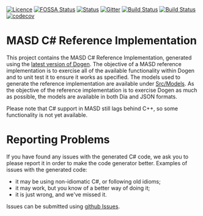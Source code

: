 [![Licence](https://img.shields.io/badge/license-GPL_3-green.svg?dummy)](https://raw.githubusercontent.com/MASD-Project/csharp_ref_impl/master/LICENCE)
[![FOSSA Status](https://app.fossa.io/api/projects/git%2Bgithub.com%2FMASD-Project%2Fcsharp_ref_impl.svg?type=shield)](https://app.fossa.io/projects/git%2Bgithub.com%2FMASD-Project%2Fcsharp_ref_impl?ref=badge_shield)
[![Status](https://img.shields.io/badge/status-active-brightgreen.svg?style=flat)](https://github.com/MASD-Project/csharp_ref_impl/pulse/monthly)
[![Gitter](https://img.shields.io/gitter/room/nwjs/nw.js.svg)](https://gitter.im/MASD-Project/Lobby)
[![Build Status](https://travis-ci.org/MASD-Project/csharp_ref_impl.svg?branch=master)](https://travis-ci.org/MASD-Project/csharp_ref_impl)
[![Build Status](https://img.shields.io/appveyor/ci/mcraveiro/csharp-ref-impl.svg?label=windows)](https://ci.appveyor.com/project/mcraveiro/csharp-ref-impl)
[![codecov](https://codecov.io/gh/MASD-Project/csharp_ref_impl/branch/master/graph/badge.svg)](https://codecov.io/gh/MASD-Project/csharp_ref_impl)


# MASD C# Reference Implementation

This project contains the MASD C# Reference Implementation, generated
using the [latest version of
Dogen](https://github.com/MASD-Project/dogen/releases). The objective
of a MASD reference implementation is to exercise all of the available
functionality within Dogen and to unit test it to ensure it works as
specified. The models used to generate the reference implementation
are available under
[Src/Models](https://github.com/MASD-Project/csharp_ref_impl/tree/master/Src/Models). As
the objective of the reference implementation is to exercise Dogen as
much as possible, the models are available in both Dia and JSON
formats.

Please note that C# support in MASD still lags behind C++, so some
functionality is not yet available.

# Reporting Problems

If you have found any issues with the generated C# code, we ask you to
please report it in order to make the code generator better. Examples
of issues with the generated code:

- it may be using non-idiomatic C#, or following old idioms;
- it may work, but you know of a better way of doing it;
- it is just wrong, and we've missed it.

Issues can be submitted using [github
Issues](https://github.com/MASD-Project/csharp_ref_impl/issues).
